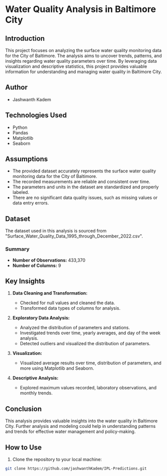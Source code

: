 # Water Quality Analysis in Baltimore City

## Introduction
This project focuses on analyzing the surface water quality monitoring data for the City of Baltimore. The analysis aims to uncover trends, patterns, and insights regarding water quality parameters over time. By leveraging data visualization and descriptive statistics, this project provides valuable information for understanding and managing water quality in Baltimore City.

## Author
- Jashwanth Kadem 

## Technologies Used
- Python
- Pandas
- Matplotlib
- Seaborn

## Assumptions
- The provided dataset accurately represents the surface water quality monitoring data for the City of Baltimore.
- The recorded measurements are reliable and consistent over time.
- The parameters and units in the dataset are standardized and properly labeled.
- There are no significant data quality issues, such as missing values or data entry errors.

## Dataset
The dataset used in this analysis is sourced from "Surface_Water_Quality_Data_1995_through_December_2022.csv".

### Summary
- **Number of Observations:** 433,370
- **Number of Columns:** 9

## Key Insights
1. **Data Cleaning and Transformation:**
   - Checked for null values and cleaned the data.
   - Transformed data types of columns for analysis.

2. **Exploratory Data Analysis:**
   - Analyzed the distribution of parameters and stations.
   - Investigated trends over time, yearly averages, and day of the week analysis.
   - Detected outliers and visualized the distribution of parameters.

3. **Visualization:**
   - Visualized average results over time, distribution of parameters, and more using Matplotlib and Seaborn.

4. **Descriptive Analysis:**
   - Explored maximum values recorded, laboratory observations, and monthly trends.

## Conclusion
This analysis provides valuable insights into the water quality in Baltimore City. Further analysis and modeling could help in understanding patterns and trends for effective water management and policy-making.


## How to Use
1. Clone the repository to your local machine:
```bash
git clone https://github.com/jashwanthKadem/IPL-Predictions.git
